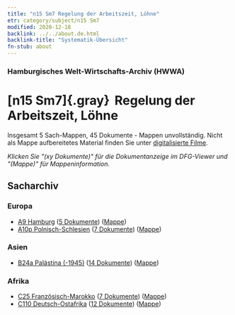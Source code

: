```yaml
---
title: "n15 Sm7 Regelung der Arbeitszeit, Löhne"
etr: category/subject/n15 Sm7
modified: 2020-12-18
backlink: ../../about.de.html
backlink-title: "Systematik-Übersicht"
fn-stub: about
---
```


### Hamburgisches Welt-Wirtschafts-Archiv (HWWA)
# [n15 Sm7]{.gray}&#8201; Regelung der Arbeitszeit, Löhne&#160; 




Insgesamt 5 Sach-Mappen, 45 Dokumente - Mappen unvollständig.
Nicht als Mappe aufbereitetes Material finden Sie unter [digitalisierte Filme](/film/h1_sh).

_Klicken Sie "(xy Dokumente)" für die Dokumentanzeige im DFG-Viewer und "(Mappe)" für Mappeninformation._

## Sacharchiv




### Europa

- [A9 Hamburg](../../../geo/about.de.html#A9) (<a href="https://dfg-viewer.de/show/?tx_dlf[id]=https://pm20.zbw.eu/mets/sh/1409xx/140905/1618xx/161846/public.mets.de.xml" target="_blank">5 Dokumente</a>) ([Mappe](http://purl.org/pressemappe20/folder/sh/140905,161846))
- [A10p Polnisch-Schlesien](../../../geo/about.de.html#A10p) (<a href="https://dfg-viewer.de/show/?tx_dlf[id]=https://pm20.zbw.eu/mets/sh/1409xx/140951/1618xx/161846/public.mets.de.xml" target="_blank">7 Dokumente</a>) ([Mappe](http://purl.org/pressemappe20/folder/sh/140951,161846))

### Asien

- [B24a Palästina (-1945)](../../../geo/about.de.html#B24a) (<a href="https://dfg-viewer.de/show/?tx_dlf[id]=https://pm20.zbw.eu/mets/sh/1411xx/141115/1618xx/161846/public.mets.de.xml" target="_blank">14 Dokumente</a>) ([Mappe](http://purl.org/pressemappe20/folder/sh/141115,161846))

### Afrika

- [C25 Französisch-Marokko](../../../geo/about.de.html#C25) (<a href="https://dfg-viewer.de/show/?tx_dlf[id]=https://pm20.zbw.eu/mets/sh/1413xx/141358/1618xx/161846/public.mets.de.xml" target="_blank">7 Dokumente</a>) ([Mappe](http://purl.org/pressemappe20/folder/sh/141358,161846))
- [C110 Deutsch-Ostafrika](../../../geo/about.de.html#C110) (<a href="https://dfg-viewer.de/show/?tx_dlf[id]=https://pm20.zbw.eu/mets/sh/1414xx/141471/1618xx/161846/public.mets.de.xml" target="_blank">12 Dokumente</a>) ([Mappe](http://purl.org/pressemappe20/folder/sh/141471,161846))


